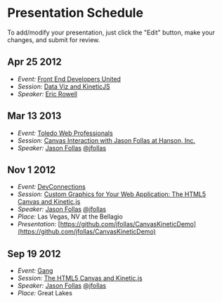 # Presentation Schedule
To add/modify your presentation, just click the "Edit" button, make your changes, and submit for review.

## Apr 25 2012
* _Event:_ [Front End Developers United](http://www.meetup.com/Front-End-Developers-United/events/114192072/)
* _Session:_ [Data Viz and KineticJS](http://www.meetup.com/Front-End-Developers-United/events/114192072/)
* _Speaker:_ [Eric Rowell](http://www.twitter.com/ericdrowell)

## Mar 13 2013
* _Event:_ [Toledo Web Professionals](http://www.meetup.com/Toledo-Web-Design/events/92857942/)
* _Session:_ [Canvas Interaction with Jason Follas at Hanson, Inc.](http://www.meetup.com/Toledo-Web-Design/events/92857942/)
* _Speaker:_ [Jason Follas](http://devconnections.com/shows/fall2012/speakers.aspx?s=189&sp=2762) [@jfollas](https://twitter.com/jfollas)

## Nov 1 2012
* _Event:_ [DevConnections](http://devconnections.com/shows/fall2012/sessions.aspx?s=189)
* _Session:_ [Custom Graphics for Your Web Application: The HTML5 Canvas and Kinetic.js](http://devconnections.com/shows/fall2012/sessions.aspx?s=189)
* _Speaker:_ [Jason Follas](http://devconnections.com/shows/fall2012/speakers.aspx?s=189&sp=2762) [@jfollas](https://twitter.com/jfollas)
* _Place:_ Las Vegas, NV at the Bellagio
* _Presentation:_ [https://github.com/jfollas/CanvasKineticDemo](https://github.com/jfollas/CanvasKineticDemo) 

## Sep 19 2012
* _Event:_ [Gang](http://migang.org/?p=97)
* _Session:_ [The HTML5 Canvas and Kinetic.js](http://migang.org/?p=97)
* _Speaker:_ [Jason Follas](http://migang.org/?p=97) [@jfollas](https://twitter.com/jfollas)
* _Place:_ Great Lakes
